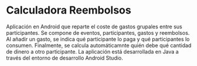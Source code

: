 # Calculadora Reembolsos
Aplicación en Android que reparte el coste de gastos grupales entre sus participantes.
Se compone de eventos, participantes, gastos y reembolsos. Al añadir un gasto, se indica qué participante lo paga y qué participantes lo consumen. Finalmente, se calcula automáticamnte quién debe qué cantidad de dinero a otro participante.
La aplicación está desarrollada en Java a través del entorno de desarrollo Android Studio.
